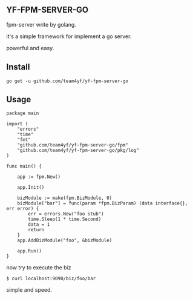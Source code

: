 ## YF-FPM-SERVER-GO

fpm-server write by golang.

it's a simple framework for implement a go server.

powerful and easy.

## Install

`go get -u github.com/team4yf/yf-fpm-server-go`

## Usage

```golang
package main

import (
	"errors"
	"time"
	"fmt"
	"github.com/team4yf/yf-fpm-server-go/fpm"
	"github.com/team4yf/yf-fpm-server-go/pkg/log"
)

func main() {

	app := fpm.New()

	app.Init()

	bizModule := make(fpm.BizModule, 0)
	bizModule["bar"] = func(param *fpm.BizParam) (data interface{}, err error) {
		err = errors.New("foo stub")
		time.Sleep(1 * time.Second)
		data = 1
		return
	}
	app.AddBizModule("foo", &bizModule)

	app.Run()
}

```

now try to execute the biz

`$ curl localhost:9090/biz/foo/bar` 

simple and speed.
